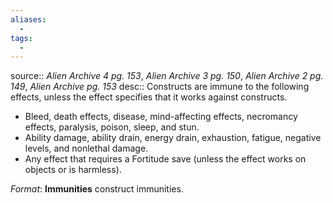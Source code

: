 ```yaml
---
aliases:
  - 
tags:
  - 
---
```



source:: _Alien Archive 4 pg. 153_, _Alien Archive 3 pg. 150_, _Alien Archive 2 pg. 149_, _Alien Archive pg. 153_
desc:: Constructs are immune to the following effects, unless the effect specifies that it works against constructs.

- Bleed, death effects, disease, mind-affecting effects, necromancy effects, paralysis, poison, sleep, and stun.
- Ability damage, ability drain, energy drain, exhaustion, fatigue, negative levels, and nonlethal damage.
- Any effect that requires a Fortitude save (unless the effect works on objects or is harmless).

  
_Format_: **Immunities** construct immunities.